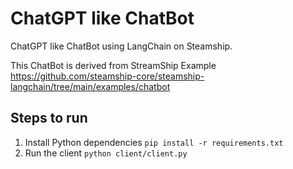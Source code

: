 # ChatGPT like ChatBot

ChatGPT like ChatBot using LangChain on Steamship. 

This ChatBot is derived from StreamShip Example https://github.com/steamship-core/steamship-langchain/tree/main/examples/chatbot 

## Steps to run
1. Install Python dependencies
`pip install -r requirements.txt` 
2. Run the client
`python client/client.py`

